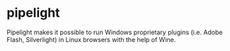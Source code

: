 # pipelight
Pipelight makes it possible to run Windows proprietary plugins (i.e. Adobe Flash, Silverlight) in Linux browsers with the help of Wine.
